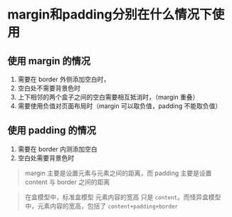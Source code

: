 # margin和padding分别在什么情况下使用

## 使用 margin 的情况

  1. 需要在 border 外侧添加空白时，
  2. 空白处不需要背景色时
  3. 上下相邻的两个盒子之间的空白需要相互抵消时，（margin 重叠）
  4. 需要使用负值对页面布局时（margin 可以取负值，padding 不能取负值）

## 使用 padding 的情况

  1. 需要在 border 内测添加空白
  2. 空白处需要背景色时

> margin 主要是设置元素与元素之间的距离，而 padding 主要是设置 content 与 border 之间的距离

> 在盒模型中，标准盒模型 元素内容的宽高 只是 `content`。而怪异盒模型中，元素内容的宽高，包括了 `content+padding+border`

